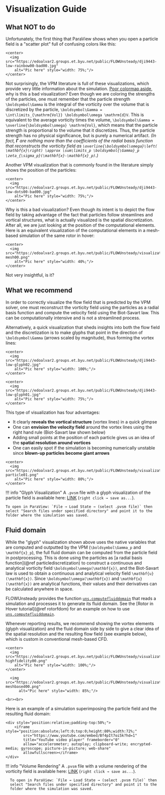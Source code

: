 # Visualization Guide

## What NOT to do
Unfortunately, the first thing that ParaView shows when you open a particle
field is a "scatter plot" full of confusing colors like this:

```@raw html
<center>
  <img src="https://edoalvar2.groups.et.byu.net/public/FLOWUnsteady/dji9443-low-rainbow00-bad00.jpg"
    alt="Pic here" style="width: 75%;"/>
</center>
```

Not surprisingly, the VPM literature is full of these visualizations, which
provide very little information about the simulation.
[Poor colormap aside](https://www.nature.com/articles/s41467-020-19160-7),
why is this a bad visualization? Even though we are coloring the strengths of
the particles, one must remember that the particle strength
``\boldsymbol\Gamma`` is the integral of the vorticity over the volume
that is discretized by the particle,
``\boldsymbol\Gamma = \int\limits_{\mathrm{Vol}} \boldsymbol\omega \mathrm{d}V``.
This is equivalent to the average vorticity times the volume,
``\boldsymbol\Gamma = \overline{\boldsymbol\omega} \mathrm{Vol}``, which means
that the particle strength is proportional to the volume that it discretizes.
Thus, the particle strength has no physical significance, but is purely a numerical
artifact. *(In fact, $\boldsymbol\Gamma$ are nothing more than the coefficients of the
radial basis function that reconstructs the vorticity field as
``\overline{\boldsymbol\omega}\left( \mathbf{x}\right) \approx \sum\limits_p \boldsymbol{\Gamma}_p \zeta_{\sigma_p}(\mathbf{x}-\mathbf{x}_p)``.)*

Another VPM visualization that is commonly found in the literature simply shows
the position of the particles:
```@raw html
<center>
  <img src="https://edoalvar2.groups.et.byu.net/public/FLOWUnsteady/dji9443-low-dots00-bad00.jpg"
    alt="Pic here" style="width: 75%;"/>
</center>
```
Why is this a bad visualization? Even though its intent is to depict the
flow field by taking advantage of the fact that particles follow streamlines and vortical
structures, what
is actually visualized is the spatial discretization.
After all, we are just looking at the position of the computational elements.
Here is an equivalent visualization of the computational elements in a
mesh-based simulation of the same rotor in hover:
```@raw html
<center>
  <img src="https://edoalvar2.groups.et.byu.net/public/FLOWUnsteady/visualization-mesh00.png"
    alt="Pic here" style="width: 40%;"/>
</center>
```
Not very insightful, is it?

## What we recommend
In order to correctly visualize the flow field that is predicted by the VPM
solver, one must reconstruct the vorticity field using the particles as a
radial basis function and compute the velocity field using the Biot-Savart law.
This can be computationally intensive and is not a streamlined process.

Alternatively, a quick visualization that sheds insights into both the flow field
and the discretization is to make glyphs that point in the direction
of ``\boldsymbol\Gamma`` (arrows scaled by magnitude), thus forming the vortex lines:

```@raw html
<center>
  <img src="https://edoalvar2.groups.et.byu.net/public/FLOWUnsteady/dji9443-low-glyph02.jpg"
    alt="Pic here" style="width: 100%;"/>
</center>
```

```@raw html
<center>
  <img src="https://edoalvar2.groups.et.byu.net/public/FLOWUnsteady/dji9443-low-glyph01.jpg"
    alt="Pic here" style="width: 75%;"/>
</center>
```

This type of visualization has four advantages:
* It clearly **reveals the vortical structure** (vortex lines) in a quick glimpse
* One can **envision the velocity field** around the vortex lines using the right
  hand rule (Biot-Savart law shown below)
* Adding small points at the position of each particle gives us an idea of
  the **spatial resolution around vortices**
* One can easily spot if the simulation is becoming numerically unstable since
  **blown-up particles become giant arrows**

```@raw html
<center>
  <img src="https://edoalvar2.groups.et.byu.net/public/FLOWUnsteady/visualization-particle01.png"
    alt="Pic here" style="width: 80%;"/>
</center>
```

!!! info "Glyph Visualization"
    A `.pvsm` file with a glyph visualization of the particle field is available here:
    [LINK](https://edoalvar2.groups.et.byu.net/public/FLOWUnsteady/singlerotor-monitors-particles11.pvsm)
    (`right click → save as...`).

    To open in ParaView: `File → Load State → (select .pvsm file)` then
    select "Search files under specified directory" and point it to the
    folder where the simulation was saved.

## Fluid domain

While the "glyph" visualization shown above uses the native variables that are
computed and outputted by the VPM (``\boldsymbol\Gamma_p`` and
``\mathbf{x}_p``), the full fluid domain can be computed from the particle
field in postprocessing.
This is done using the particles as
[a radial basis function](@ref particlediscretization) to construct a continuous
and analytical vorticity field ``\boldsymbol\omega(\mathbf{x})``, and the
Biot-Savart law is used to obtain a continuous and analytical velocity field
``\mathbf{u}(\mathbf{x})``.
Since ``\boldsymbol\omega(\mathbf{x})`` and ``\mathbf{u}(\mathbf{x})`` are
analytical functions, their values and their derivatives can be calculated
anywhere in space.

FLOWUnsteady provides the function
[`uns.computefluiddomain`](@ref) that reads a simulation and processes it to
generate its fluid domain.
See the [Rotor in Hover tutorial](@ref rotorfdom) for an example on how to use
[`uns.computefluiddomain`](@ref).


Whenever reporting results, we recommend showing the vortex elements
(glyph visualization) and the fluid domain side by side to give a clear idea of
the spatial resolution and the resulting flow field (see example below), which
is custom in conventional mesh-based CFD.

```@raw html
<center>
  <img src="https://edoalvar2.groups.et.byu.net/public/FLOWUnsteady/visualization-highfidelity00.png"
    alt="Pic here" style="width: 100%;"/>
</center>
```
```@raw html
  <img src="https://edoalvar2.groups.et.byu.net/public/FLOWUnsteady/visualization-meshbased00.png"
      alt="Pic here" style="width: 85%;"/>
```

```@raw html
<br><br>
```

Here is an example of a simulation superimposing the particle field and
the resulting fluid domain:
```@raw html
<div style="position:relative;padding-top:50%;">
    <iframe style="position:absolute;left:0;top:0;height:80%;width:72%;"
        src="https://www.youtube.com/embed/Bf4pIt7oi5k?hd=1"
        title="YouTube video player" frameborder="0"
        allow="accelerometer; autoplay; clipboard-write; encrypted-media; gyroscope; picture-in-picture; web-share"
        allowfullscreen></iframe>
</div>
```

!!! info "Volume Rendering"
      A `.pvsm` file with a volume rendering of the vorticity field is
      available here:
      [LINK](https://edoalvar2.groups.et.byu.net/public/FLOWUnsteady/dji9443-fdom03.pvsm)
      (`right click → save as...`).

      To open in ParaView: `File → Load State → (select .pvsm file)` then
      select "Search files under specified directory" and point it to the
      folder where the simulation was saved.
